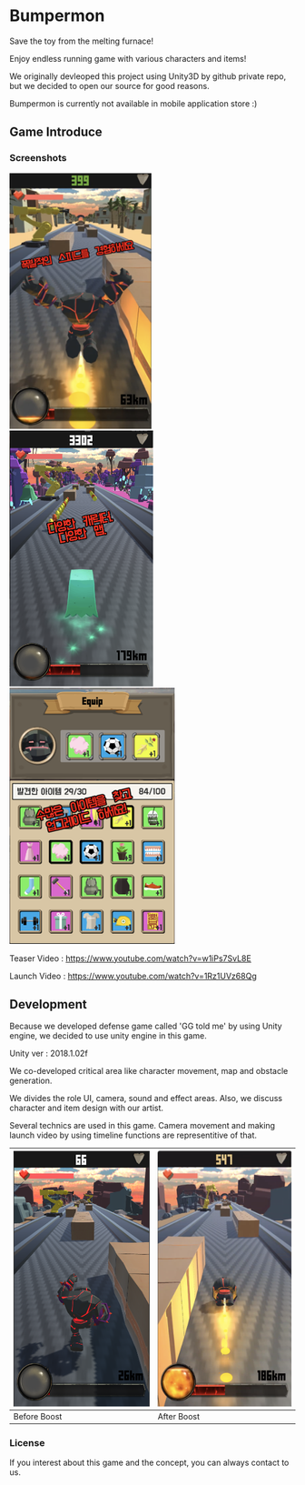 # Bumpermon
Save the toy from the melting furnace!

Enjoy endless running game with various characters and items!

We originally devleoped this project using Unity3D by github private repo, but we decided to open our source for good reasons.

Bumpermon is currently not available in mobile application store :)

## Game Introduce

### Screenshots
<img src="./screenshots/ad1.png" height="450"> <img src="./screenshots/ad2.png" height="450"> <img src="./screenshots/ad3.png" height="450">

Teaser Video : https://www.youtube.com/watch?v=w1iPs7SvL8E

Launch Video : https://www.youtube.com/watch?v=1Rz1UVz68Qg

## Development
Because we developed defense game called 'GG told me' by using Unity engine, we decided to use unity engine in this game.

Unity ver : 2018.1.02f

We co-developed critical area like character movement, map and obstacle generation.

We divides the role UI, camera, sound and effect areas. Also, we discuss character and item design with our artist.

Several technics are used in this game. Camera movement and making launch video by using timeline functions are representitive of that.

|<img src="./screenshots/cam2.png" height="450">|<img src="./screenshots/cam1.png" height="450">|
|------|------|
|Before Boost|After Boost|

### License
If you interest about this game and the concept, you can always contact to us.
